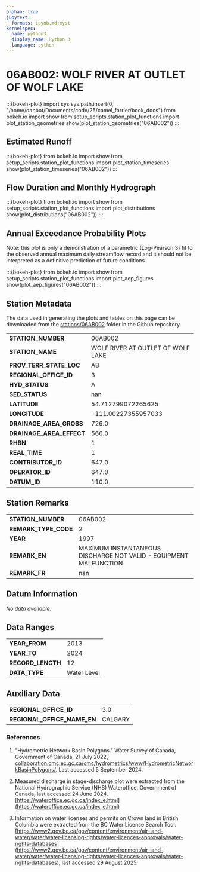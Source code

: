 ```yaml
---
orphan: true
jupytext:
  formats: ipynb,md:myst
kernelspec:
  name: python3
  display_name: Python 3
  language: python
---
```


# 06AB002: WOLF RIVER AT OUTLET OF WOLF LAKE

:::{bokeh-plot}
import sys
sys.path.insert(0, "/home/danbot/Documents/code/25/camel_farrier/book_docs")
from bokeh.io import show
from setup_scripts.station_plot_functions import plot_station_geometries
show(plot_station_geometries("06AB002"))
:::

## Estimated Runoff

:::{bokeh-plot}
from bokeh.io import show
from setup_scripts.station_plot_functions import plot_station_timeseries
show(plot_station_timeseries("06AB002"))
:::

## Flow Duration and Monthly Hydrograph

:::{bokeh-plot}
from bokeh.io import show
from setup_scripts.station_plot_functions import plot_distributions
show(plot_distributions("06AB002"))
:::

## Annual Exceedance Probability Plots

Note: this plot is only a demonstration of a parametric (Log-Pearson 3) fit to the
observed annual maximum daily streamflow record and it should not be interpreted as a
definitive prediction of future conditions.

:::{bokeh-plot}
from bokeh.io import show
from setup_scripts.station_plot_functions import plot_aep_figures
show(plot_aep_figures("06AB002"))
:::

## Station Metadata

The data used in generating the plots and tables on this page can be downloaded from the [stations/06AB002](https://github.com/dankovacek/camel_farrier/tree/main/book_docs/stations/06AB002) folder in the Github repository.

<table class="dataframe table">
<tr><td><strong>STATION_NUMBER</strong></td><td>06AB002</td></tr>
<tr><td><strong>STATION_NAME</strong></td><td>WOLF RIVER AT OUTLET OF WOLF LAKE</td></tr>
<tr><td><strong>PROV_TERR_STATE_LOC</strong></td><td>AB</td></tr>
<tr><td><strong>REGIONAL_OFFICE_ID</strong></td><td>3</td></tr>
<tr><td><strong>HYD_STATUS</strong></td><td>A</td></tr>
<tr><td><strong>SED_STATUS</strong></td><td>nan</td></tr>
<tr><td><strong>LATITUDE</strong></td><td>54.712799072265625</td></tr>
<tr><td><strong>LONGITUDE</strong></td><td>-111.00227355957033</td></tr>
<tr><td><strong>DRAINAGE_AREA_GROSS</strong></td><td>726.0</td></tr>
<tr><td><strong>DRAINAGE_AREA_EFFECT</strong></td><td>566.0</td></tr>
<tr><td><strong>RHBN</strong></td><td>1</td></tr>
<tr><td><strong>REAL_TIME</strong></td><td>1</td></tr>
<tr><td><strong>CONTRIBUTOR_ID</strong></td><td>647.0</td></tr>
<tr><td><strong>OPERATOR_ID</strong></td><td>647.0</td></tr>
<tr><td><strong>DATUM_ID</strong></td><td>110.0</td></tr>
</table>

## Station Remarks

<table class="dataframe table">
<tr><td><strong>STATION_NUMBER</strong></td><td>06AB002</td></tr>
<tr><td><strong>REMARK_TYPE_CODE</strong></td><td>2</td></tr>
<tr><td><strong>YEAR</strong></td><td>1997</td></tr>
<tr><td><strong>REMARK_EN</strong></td><td>MAXIMUM INSTANTANEOUS DISCHARGE NOT VALID - EQUIPMENT MALFUNCTION</td></tr>
<tr><td><strong>REMARK_FR</strong></td><td>nan</td></tr>
</table>

## Datum Information

<p><em>No data available.</em></p>

## Data Ranges

<table class="dataframe table">
<tr><td><strong>YEAR_FROM</strong></td><td>2013</td></tr>
<tr><td><strong>YEAR_TO</strong></td><td>2024</td></tr>
<tr><td><strong>RECORD_LENGTH</strong></td><td>12</td></tr>
<tr><td><strong>DATA_TYPE</strong></td><td>Water Level</td></tr>
</table>

## Auxiliary Data

<table class="dataframe table">
<tr><td><strong>REGIONAL_OFFICE_ID</strong></td><td>3.0</td></tr>
<tr><td><strong>REGIONAL_OFFICE_NAME_EN</strong></td><td>CALGARY</td></tr>
</table>

### References

1. "Hydrometric Network Basin Polygons." Water Survey of Canada, Government of Canada, 21 July 2022, [collaboration.cmc.ec.gc.ca/cmc/hydrometrics/www/HydrometricNetworkBasinPolygons/](collaboration.cmc.ec.gc.ca/cmc/hydrometrics/www/HydrometricNetworkBasinPolygons/).
Last accessed 5 September 2024.

2. Measured discharge in stage-discharge plot were extracted from the National Hydrographic Service (NHS) Wateroffice. Government of Canada, last accessed 24 June 2024. [https://wateroffice.ec.gc.ca/index_e.html](https://wateroffice.ec.gc.ca/index_e.html)

3. Information on water licenses and permits on Crown land in British Columbia were extracted from the BC Water License Search Tool. [https://www2.gov.bc.ca/gov/content/environment/air-land-water/water/water-licensing-rights/water-licences-approvals/water-rights-databases](https://www2.gov.bc.ca/gov/content/environment/air-land-water/water/water-licensing-rights/water-licences-approvals/water-rights-databases), last accessed 29 August 2025.
